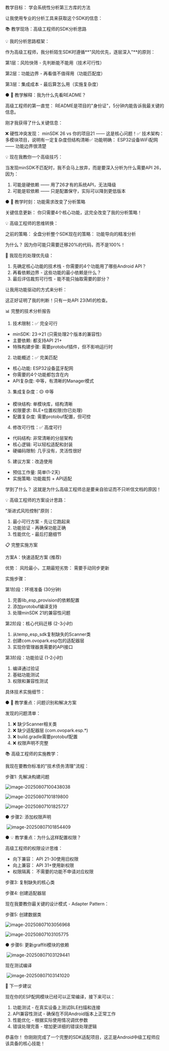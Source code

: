   教学目标： 学会系统性分析第三方库的方法

  让我使用专业的分析工具来获取这个SDK的信息：





  📚 教学现场：高级工程师的SDK分析思路

  💡 我的分析思路框架：

  作为高级工程师，我分析陌生SDK时遵循**"风险优先，逐层深入"**的原则：

  第1层：风险快筛 - 先判断能不能用（技术可行性）

  第2层：功能边界 - 再看值不值得用（功能匹配度）

第3层：集成成本 - 最后算怎么用（实施复杂度）





● 🎯 教学解释：我为什么先看README？

  高级工程师的第一直觉： README是项目的"身份证"，5分钟内能告诉我最关键的信息。

  刚才我获得了什么关键信息：

  ❌ 硬性冲突发现： minSDK 26 vs 你的项目21 —— 这是核心问题！✅ 技术架构： 多模块项目，说明有一定复杂度但结构清晰✅ 功能明确： ESP32设备WiFi配网 —— 功能边界很清楚

  💡 现在我教你一个高级技巧：

  当发现minSDK不匹配时，我不会马上放弃，而是要深入分析为什么需要API 26，因为：

  1. 可能是硬依赖 —— 用了26才有的系统API，无法降级
  2. 可能是软依赖 —— 只是配置保守，实际可以降到更低版本





● 🎯 教学时刻：功能需求改变了分析策略

  关键信息更新： 你只需要4个核心功能，这完全改变了我的分析策略！

  💡 高级工程师的思维转换：

  之前的策略： 全盘分析整个SDK现在的策略： 功能导向的精准分析

  为什么？ 因为你可能只需要迁移20%的代码，而不是100%！

  🎯 我现在的处理优先级：

  1. 先确定核心功能的技术栈 - 你需要的4个功能用了哪些Android API？
  2. 再看依赖边界 - 这些功能的最小依赖是什么？
  3. 最后评估裁剪可行性 - 能不能只抽取需要的部分？

  让我用功能驱动的方式来分析：





这正好证明了我的判断！只有一处API 23(M)的检查。

  📊 完整的技术分析报告

  1. 技术限制：✅ 完全可行

  - minSDK: 23→21 (只需处理2个版本的兼容性)
  - 主要依赖: 都支持API 21+
  - 特殊构建步骤: 需要protobuf插件，但不影响运行时

  2. 功能概述：✅ 完美匹配

  - 核心功能: ESP32设备蓝牙配网
  - 你需要的4个功能都包含在内
  - API复杂度: 中等，有清晰的Manager模式

  3. 集成复杂度：🟡 中等

  - 模块结构: 单模块库，结构清晰
  - 权限要求: BLE+位置权限(你已处理)
  - 配置复杂度: 需要protobuf配置，但可控

  4. 修改可行性：✅ 高度可行

  - 代码结构: 非常清晰的分层架构
  - 核心逻辑: 可以轻松适配和封装
  - 硬编码限制: 几乎没有，灵活性很好

  5. 建议方案：改造使用

  - 预估工作量: 简单(1-2天)
  - 实施策略: 功能裁剪 + API适配

  学到了什么？ 这就是为什么高级工程师总是要亲自验证而不只听信文档的原因！





 💡 高级工程师的方案设计思路：

  "渐进式风险控制"原则：
  1. 最小可行方案 - 先让它跑起来
  2. 功能验证 - 再确保功能正确
  3. 性能优化 - 最后打磨细节

  📋 完整实施方案

  方案A：快速适配方案 (推荐)

  优势： 风险最小，工期最短劣势： 需要手动同步更新

  实施步骤：

  第1阶段：环境准备 (30分钟)

  1. 完善lib_esp_provision的依赖配置
  2. 添加protobuf编译支持
  3. 处理minSDK 21的兼容性问题

  第2阶段：核心代码迁移 (2-3小时)

  1. 从temp_esp_sdk复制缺失的Scanner类
  2. 创建com.ovopark.esp包的适配器层
  3. 实现你管理器类需要的API接口

  第3阶段：功能验证 (1-2小时)

  1. 编译通过验证
  2. 基础功能测试
  3. 权限和兼容性测试

  具体技术实施细节：





● 🎯 教学重点：问题识别和解决方案

  发现的问题清单：
  1. ❌ 缺少Scanner相关类
  2. ❌ 缺少适配器层 (com.ovopark.esp.*)
  3. ❌ build.gradle需要protobuf配置
  4. ❌ 权限声明不完整

  📚 高级工程师的实施教学：

  我现在要教你标准的"技术债务清理"流程：

  步骤1: 先解决构建问题

![image-20250807100438038](../../_pic_/image-20250807100438038.png)

![image-20250807101819800](../../_pic_/image-20250807101819800.png)

![image-20250807101825727](../../_pic_/image-20250807101825727.png)

● 步骤2: 添加权限声明

​	![image-20250807101854409](../../_pic_/image-20250807101854409.png)

● 💡 教学重点：为什么这样配置权限？

  高级工程师的权限设计思维：
  - 向下兼容： API 21-30使用旧权限
  - 向上兼容： API 31+使用新权限
  - 权限隔离： 不需要的功能不申请对应权限

  步骤3: 复制缺失的核心类



 步骤4: 创建适配器层

  现在我要教你最关键的设计模式 - Adapter Pattern：





 步骤5: 创建数据类

![image-20250807103056968](../../_pic_/image-20250807103056968.png)

![image-20250807103105775](../../_pic_/image-20250807103105775.png)



● 步骤6: 更新graffiti模块的依赖

​	![image-20250807103129441](../../_pic_/image-20250807103129441.png)



 现在测试编译

​	![image-20250807103141020](../../_pic_/image-20250807103141020.png)





  🚀 下一步建议

  现在你的ESP配网模块已经可以正常编译，接下来可以：
  1. 功能测试 - 在真实设备上测试BLE扫描和连接
  2. API兼容性测试 - 确保在不同Android版本上正常工作
  3. 性能优化 - 根据实际使用情况调优参数
  4. 错误处理完善 - 增加更详细的错误处理逻辑

  恭喜你！ 你刚刚完成了一个完整的SDK适配项目，这正是Android中级工程师应该具备的核心技能！